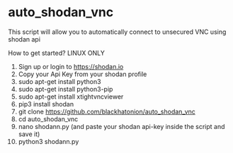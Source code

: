 # auto_shodan_vnc
This script will allow you to automatically connect to unsecured VNC using shodan api

How to get started? LINUX ONLY

1. Sign up or login to https://shodan.io
2. Copy your Api Key from your shodan profile
3. sudo apt-get install python3 
4. sudo apt-get install python3-pip
5. sudo apt-get install xtightvncviewer
6. pip3 install shodan
7. git clone https://github.com/blackhatonion/auto_shodan_vnc
8. cd auto_shodan_vnc
9. nano shodann.py (and paste your shodan api-key inside the script and save it)
10. python3 shodann.py
